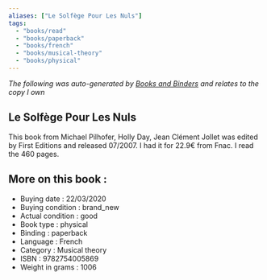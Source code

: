```yaml
---
aliases: ["Le Solfège Pour Les Nuls"] 
tags: 
  - "books/read" 
  - "books/paperback" 
  - "books/french"
  - "books/musical-theory"
  - "books/physical"
---
```


_The following was auto-generated by [Books and Binders](Books%20and%20Binders.md) and relates to the copy I own_
## Le Solfège Pour Les Nuls
This book from Michael Pilhofer, Holly Day, Jean Clément Jollet was edited by First Editions and released 07/2007. I had it for 22.9€ from Fnac. I read the 460 pages.

## More on this book :
- Buying date : 22/03/2020
- Buying condition : brand_new
- Actual condition : good
- Book type : physical
- Binding : paperback
- Language : French
- Category : Musical theory
- ISBN : 9782754005869
- Weight in grams : 1006
